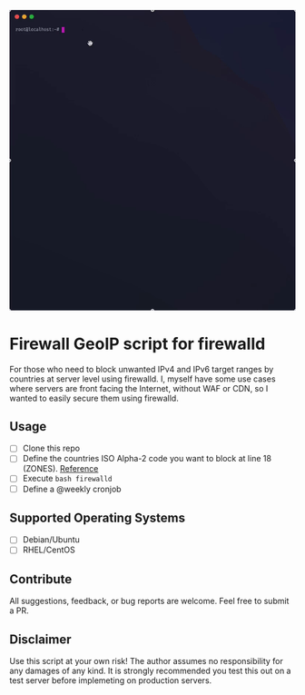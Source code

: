![demo](./demo.gif)

# Firewall GeoIP script for firewalld

For those who need to block unwanted IPv4 and IPv6 target ranges by countries at server level using firewalld. I, myself have some use cases where servers are front facing the Internet, without WAF or CDN, so I wanted to easily secure them using firewalld. 

## Usage

- [ ] Clone this repo
- [ ] Define the countries ISO Alpha-2 code you want to block at line 18 (ZONES). [Reference](https://www.ipdeny.com/ipblocks/)
- [ ] Execute `bash firewalld`
- [ ] Define a @weekly cronjob 

## Supported Operating Systems

- [ ] Debian/Ubuntu
- [ ] RHEL/CentOS

## Contribute

All suggestions, feedback, or bug reports are welcome. Feel free to submit a PR. 

## Disclaimer

Use this script at your own risk! The author assumes no responsibility for any damages of any kind. It is strongly recommended you test this out on a test server before implemeting on production servers.